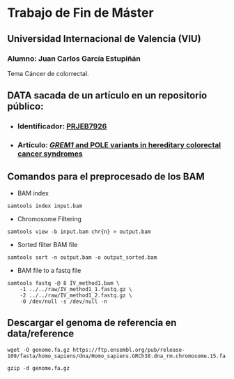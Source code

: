 # Trabajo de Fin de Máster

## Universidad Internacional de Valencia (VIU)

### Alumno: Juan Carlos García Estupiñán

Tema Cáncer de colorrectal.

## DATA sacada de un artículo en un repositorio público: 
* ### Identificador: [PRJEB7926](https://www.ebi.ac.uk/ena/browser/view/PRJEB7926)
* ### Artículo: [*GREM1* and POLE variants in hereditary colorectal cancer syndromes](https://onlinelibrary.wiley.com/doi/10.1002/gcc.22314)

## Comandos para el preprocesado de los BAM

* BAM index

``` 
samtools index input.bam
```

* Chromosome Filtering

```
samtools view -b input.bam chr{n} > output.bam
```

* Sorted filter BAM file

```
samtools sort -n output.bam -o output_sorted.bam
```

* BAM file to a fastq file

```
samtools fastq -@ 8 IV_method1.bam \
    -1 ../../raw/IV_method1_1.fastq.gz \
    -2 ../../raw/IV_method1_2.fastq.gz \
    -0 /dev/null -s /dev/null -n
```

## Descargar el genoma de referencia en data/reference

```
wget -O genome.fa.gz https://ftp.ensembl.org/pub/release-109/fasta/homo_sapiens/dna/Homo_sapiens.GRCh38.dna_rm.chromosome.15.fa.gz

gzip -d genome.fa.gz
```
